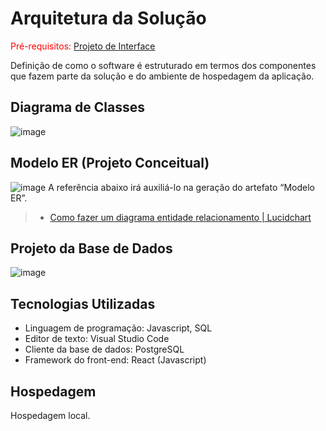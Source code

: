 # Arquitetura da Solução

<span style="color:red">Pré-requisitos: <a href="3-Projeto de Interface.md"> Projeto de Interface</a></span>

Definição de como o software é estruturado em termos dos componentes que fazem parte da solução e do ambiente de hospedagem da aplicação.

## Diagrama de Classes

![image](https://user-images.githubusercontent.com/103083123/191115190-5ec92547-17e6-4ba1-94b4-b1419ed0d62f.png)

## Modelo ER (Projeto Conceitual)

![image](https://user-images.githubusercontent.com/103083123/191116150-bf470ec1-33e4-41b8-96fe-2ab423171761.png)
A referência abaixo irá auxiliá-lo na geração do artefato “Modelo ER”.

> - [Como fazer um diagrama entidade relacionamento | Lucidchart](https://www.lucidchart.com/pages/pt/como-fazer-um-diagrama-entidade-relacionamento)

## Projeto da Base de Dados

![image](https://user-images.githubusercontent.com/103083123/193135501-ffd5a8dd-d8be-4546-8427-8d0605406075.png)

## Tecnologias Utilizadas

- Linguagem de programação: Javascript, SQL
- Editor de texto: Visual Studio Code 
- Cliente da base de dados: PostgreSQL
- Framework do front-end: React (Javascript)

## Hospedagem

Hospedagem local.
